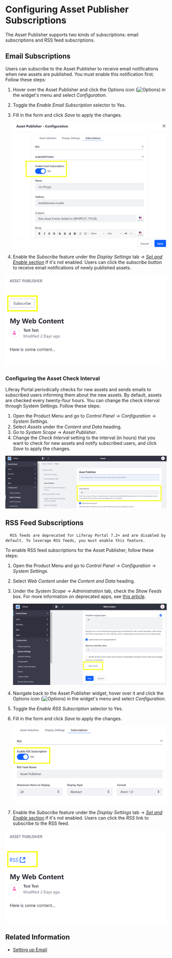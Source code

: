 # Configuring Asset Publisher Subscriptions

The Asset Publisher supports two kinds of subscriptions: email subscriptions and RSS feed subscriptions.

## Email Subscriptions

Users can subscribe to the Asset Publisher to receive email notifications when new assets are published. You must enable this notification first. Follow these steps:

1. Hover over the Asset Publisher and click the Options icon (![Options](../../../images/icon-app-options.png)) in the widget's menu and select *Configuration*.
1. Toggle the *Enable Email Subscription* selector to Yes.
1. Fill in the form and click *Save* to apply the changes.

    ![An email subscription notifies users when new assets are published.](./enabling-subscriptions/images/01.png)

1. Enable the *Subscribe* feature under the *Display Settings* tab &rarr; [*Set and Enable* section](./configuring-display-settings.md#set-and-enable-options) if it's not enabled. Users can click the *subscribe* button to receive email notifications of newly published assets.

![Enabling Email Subscription adds a Subscribe link to the Asset Publisher.](./enabling-subscriptions/images/02.png)

### Configuring the Asset Check Interval

Liferay Portal periodically checks for new assets and sends emails to subscribed users informing them about the new assets. By default, assets are checked every twenty-four hours. You can change the check interval through System Settings. Follow these steps:

1. Open the Product Menu and go to *Control Panel* &rarr; *Configuration* &rarr; *System Settings*.
1. Select *Assets* under the *Content and Data* heading.
1. Go to *System Scope* &rarr; *Asset Publisher*. 
1. Change the *Check Interval* setting to the interval (in hours) that you want to check for new assets and notify subscribed users, and click *Save* to apply the changes.

![The Check Interval settings specifies how often assets are checked for updates.](./enabling-subscriptions/images/03.png)

## RSS Feed Subscriptions

```note::
  RSS feeds are deprecated for Liferay Portal 7.2+ and are disabled by default. To leverage RSS feeds, you must enable this feature.
```

To enable RSS feed subscriptions for the Asset Publisher, follow these steps:

1. Open the Product Menu and go to *Control Panel* &rarr; *Configuration* &rarr; *System Settings*.
1. Select *Web Content* under the *Content and Data* heading.
1. Under the *System Scope* &rarr; *Administration* tab, check the *Show Feeds* box. For more information on deprecated apps, see [this article](TODO:deprecated-apps).

    ![Enable RSS feeds through System Settings.](./enabling-subscriptions/images/04.png)

1. Navigate back to the Asset Publisher widget, hover over it and click the Options icon (![Options](../../../images/icon-app-options.png)) in the widget's menu and select *Configuration*.
1. Toggle the *Enable RSS Subscription* selector to Yes.
1. Fill in the form and click *Save* to apply the changes.

    ![An RSS subscription sends RSS feeds to subscribers' RSS readers.](./enabling-subscriptions/images/05.png)

1. Enable the *Subscribe* feature under the *Display Settings* tab &rarr; [*Set and Enable* section](./configuring-display-settings.md#set-and-enable-options) if it's not enabled. Users can click the *RSS* link to subscribe to the RSS feed.

![Enabling RSS Subscription adds a RSS link to the Asset Publisher.](./enabling-subscriptions/images/06.png)

## Related Information

* [Setting up Email](TODO)